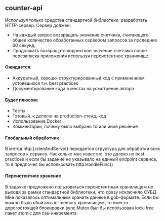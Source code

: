 ## counter-api

Используя только средства стандартной библиотеки, разработать HTTP-сервер. Сервер должен:

* На каждый запрос возвращать значение счетчика, считающего общее количество обработанных сервером запросов за последние 60 секунд;
* Продолжать возвращать корректное значение счетчика после перезапуска приложения используя персистентное хранилище.

#### Ожидается:

* Аккуратный, хорошо-структурированный код с применением устоявшихся т.н. best practices
* Документирование кода в местах на усмотрение автора

#### Будет плюсом:

* Тесты
* Готовый, к деплою на production-стенд, код
* Использование Docker
* Комментарии, почему было выбрано то или иное решение

#### Глобальный обработчик 
В метод http.ListenAndServe() передается структура для обработки всех запросов к сервису. Насколько мне известно, это далеко не best practices и если бы задание не указывало на единый endpoint сервиса, то я предпочел бы использовать http.HandleFunc()

#### Персистентное хранение
В задачке предложено пользоваться персистентным хранилищем не выходя за рамки стандартной библиотеки, что сразу исключило СУБД. Мне показалось оптимальным хранить данные в gob-формате.
Если бы можно было обойтись in-memory хранилищем, то вместо дорогостоящей блокировки sync.Mutex был бы использован lock-free пакет atomic для cas-инкремента. 